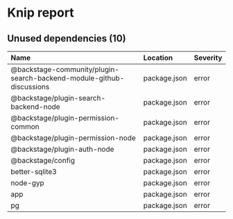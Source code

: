 # Knip report

## Unused dependencies (10)

| Name                                                                 | Location     | Severity |
| :------------------------------------------------------------------- | :----------- | :------- |
| @backstage-community/plugin-search-backend-module-github-discussions | package.json | error    |
| @backstage/plugin-search-backend-node                                | package.json | error    |
| @backstage/plugin-permission-common                                  | package.json | error    |
| @backstage/plugin-permission-node                                    | package.json | error    |
| @backstage/plugin-auth-node                                          | package.json | error    |
| @backstage/config                                                    | package.json | error    |
| better-sqlite3                                                       | package.json | error    |
| node-gyp                                                             | package.json | error    |
| app                                                                  | package.json | error    |
| pg                                                                   | package.json | error    |
